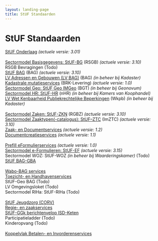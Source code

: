 ```yaml
---
layout: landing-page
title: StUF Standaarden
---
```

# StUF Standaarden
[StUF Onderlaag](https://vng-realisatie.github.io/StUF-onderlaag/) _(actuele versie: 3.01)_ <br/>
<br/>
[Sectormodel Basisgegevens: StUF-BG](https://vng-realisatie.github.io/StUF-BG/) (RSGB) _(actuele versie: 3.10)_ <br/>
RSGB Bevragingen (Todo)<br/>
[StUF BAG](https://vng-realisatie.github.io/StUF-BAG/) (BAG) _(actuele versie: 3.10)_ <br/>
[LV Adressen en Gebouwen (LV BAG)](https://www.kadaster.nl/-/bag-koppelvlak) (BAG) _(in beheer bij Kadaster)_ <br/>
[Kadastrale mutatieservices](https://vng-realisatie.github.io/Kadastrale-mutatieservices/) (BRK-Levering) _(actuele versie: 1.0)_ <br/>
[Sectormodel Geo: StUF Geo IMGeo](https://www.geonovum.nl/geo-standaarden/bgt-imgeo#standaarden) (BGT) _(in beheer bij Geonovum)_ <br/>
[Sectormodel HR: StUF-HR](https://www.kvk.nl/producten-bestellen/kvk-dataservice-aansluiten-overheid/) (nHR) _(in beheer bij Kamers van Koophandel)_ <br/>
[LV Wet Kenbaarheid Publiekrechtelijke Beperkingen](https://www.kadaster.nl/web/artikel/download/WKPB-sectormodel-1.htm) (Wkpb) _(in beheer bij Kadaster)_ <br/>
<br/>
[Sectormodel Zaken: StUF-ZKN](https://vng-realisatie.github.io/StUF-ZKN/) (RGBZ) _(actuele versie: 3.10)_ <br/>
[Sectormodel Zaaktypen(-catalogus): StUF–ZTC](https://vng-realisatie.github.io/StUF-ZTC/) (ImZTC) _(actuele versie: 3.10)_ <br/>
[Zaak- en Documentservices](https://vng-realisatie.github.io/Zaak-en-Documentservices/) _(actuele versie: 1.2)_ <br/>
[Documentcreatieservices](https://vng-realisatie.github.io/Documentcreatieservices/) _(actuele versie: 1.1)_ <br/>
<br/>
[Prefill eFormulierservices](https://vng-realisatie.github.io/Prefill-eFormulierenservices/) _(actuele versie: 1.0)_ <br/>
[Sectormodel e-Formulieren: StUF-EF](https://vng-realisatie.github.io/StUF-EF/) _(actuele versie: 3.15)_ <br/>
Sectormodel WOZ: StUF-WOZ _(in beheer bij Waarderingskamer)_ (Todo)<br/>
[StUF BAG-GBA](https://vng-realisatie.github.io/StUF-BAG-GBA/)
<br/><br/>
[Wabo-BAG services](https://vng-realisatie.github.io/Wabo-BAG-Services/)<br/>
[Toezicht- en Handhavenservices](https://vng-realisatie.github.io/Toezicht-en-Handhavenservices/)<br/>
StUF-Geo BAG (Todo)<br/>
LV Omgevingsloket (Todo)<br/>
Sectormodel RIHa: StUF-RIHa (Todo)
<br/><br/>
[StUF Jeugdzorg (CORV)](https://vng-realisatie.github.io/StUF-Jeugdzorg/)<br/>
[Regie- en zaakservices](https://vng-realisatie.github.io/Regie-en-zaakservices/)<br/>
[StUF-GGk berichtenvelop ISD-Keten](https://vng-realisatie.github.io/StUF-koppelvlak-iWmo-iJw/)<br/>
Participatieladder (Todo)<br/>
Kinderopvang (Todo)
<br/><br/>
[Koppelvlak Betalen- en Invorderenservices](https://vng-realisatie.github.io/Betalen-en-Invorderenservices/)
